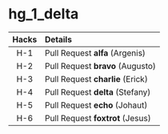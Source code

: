 # hg_1_delta

| Hacks | Details |
| :---: | :--- |
| H-1 |	Pull Request **alfa** (Argenis) |
| H-2 | Pull Request **bravo** (Augusto) |
| H-3	| Pull Request **charlie** (Erick) |
| H-4 |	Pull Request **delta** (Stefany) |
| H-5	| Pull Request **echo** (Johaut) |
| H-6	| Pull Request **foxtrot** (Jesus) |
